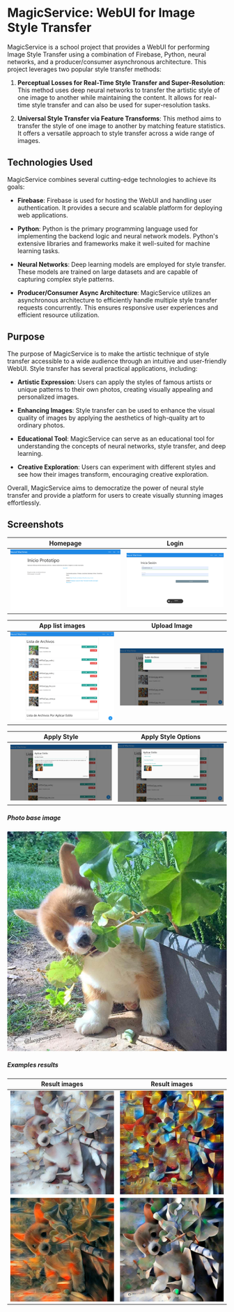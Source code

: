 # MagicService: WebUI for Image Style Transfer

MagicService is a school project that provides a WebUI for performing Image Style Transfer using a combination of Firebase, Python, neural networks, and a producer/consumer asynchronous architecture. This project leverages two popular style transfer methods:

1. **Perceptual Losses for Real-Time Style Transfer and Super-Resolution**: This method uses deep neural networks to transfer the artistic style of one image to another while maintaining the content. It allows for real-time style transfer and can also be used for super-resolution tasks.

2. **Universal Style Transfer via Feature Transforms**: This method aims to transfer the style of one image to another by matching feature statistics. It offers a versatile approach to style transfer across a wide range of images.

## Technologies Used

MagicService combines several cutting-edge technologies to achieve its goals:

- **Firebase**: Firebase is used for hosting the WebUI and handling user authentication. It provides a secure and scalable platform for deploying web applications.

- **Python**: Python is the primary programming language used for implementing the backend logic and neural network models. Python's extensive libraries and frameworks make it well-suited for machine learning tasks.

- **Neural Networks**: Deep learning models are employed for style transfer. These models are trained on large datasets and are capable of capturing complex style patterns.

- **Producer/Consumer Async Architecture**: MagicService utilizes an asynchronous architecture to efficiently handle multiple style transfer requests concurrently. This ensures responsive user experiences and efficient resource utilization.

## Purpose

The purpose of MagicService is to make the artistic technique of style transfer accessible to a wide audience through an intuitive and user-friendly WebUI. Style transfer has several practical applications, including:

- **Artistic Expression**: Users can apply the styles of famous artists or unique patterns to their own photos, creating visually appealing and personalized images.

- **Enhancing Images**: Style transfer can be used to enhance the visual quality of images by applying the aesthetics of high-quality art to ordinary photos.

- **Educational Tool**: MagicService can serve as an educational tool for understanding the concepts of neural networks, style transfer, and deep learning.

- **Creative Exploration**: Users can experiment with different styles and see how their images transform, encouraging creative exploration.

Overall, MagicService aims to democratize the power of neural style transfer and provide a platform for users to create visually stunning images effortlessly.

## Screenshots

Homepage | Login
:-------------------------:|:-------------------------:
![Homepage Screenshot](screenshots/homepage.png?raw=true "Homepage")  |  ![Login Screenshot](screenshots/login.png?raw=true "Login")


App list images | Upload Image
:-------------------------:|:-------------------------:
![App list images Screenshot](screenshots/listFiles.png?raw=true "App list images")  |  ![Upload Image Screenshot](screenshots/uploadFile.png?raw=true "Upload Image")

Apply Style | Apply Style Options
:-------------------------:|:-------------------------:
![Apply Style Screenshot](screenshots/applyStyle.png?raw=true "Apply Style")  |  ![Apply Style Options Screenshot](screenshots/applyStyleMenu.png?raw=true "Apply Style Options")


##### Photo base image

![Base Image](screenshots/base.jpg?raw=true "baseImage")

##### Examples results

Result images | Result images
:-------------------------:|:-------------------------:
![Result Image](screenshots/result1.jpg?raw=true "result 1")  |  ![Result Image](screenshots/result2.jpg?raw=true "result 2")
![Result Image](screenshots/result3.jpg?raw=true "result 3")  |  ![Result Image](screenshots/result4.jpg?raw=true "result 4")